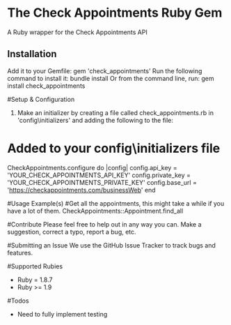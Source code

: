 # The Check Appointments Ruby Gem
A Ruby wrapper for the Check Appointments API

## <a name="installation">Installation</a>
Add it to your Gemfile:
  gem 'check_appointments'
Run the following command to install it:
  bundle install
Or from the command line, run:
  gem install check_appointments

#Setup & Configuration
1. Make an initializer by creating a file called check_appointments.rb in 'config\initializers' and adding the following to the file:

<b></b>
  # Added to your config\initializers file
  CheckAppointments.configure do |config|
    config.api_key = 'YOUR_CHECK_APPOINTMENTS_API_KEY'
    config.private_key = 'YOUR_CHECK_APPOINTMENTS_PRIVATE_KEY'
    config.base_url = 'https://checkappointments.com/businessWeb'
  end

#Usage Example(s)
  #Get all the appointments, this might take a while if you have a lot of them.
  CheckAppointments::Appointment.find_all

#Contribute
Please feel free to help out in any way you can.  Make a suggestion, correct a typo, report a bug, etc.

#Submitting an Issue
We use the GitHub Issue Tracker to track bugs and features.

#Supported Rubies
* Ruby = 1.8.7
* Ruby >= 1.9

#Todos
* Need to fully implement testing
